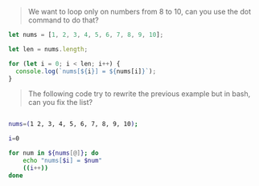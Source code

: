 > We want to loop only on numbers from 8 to 10, can you use the dot command to do that?

```js
let nums = [1, 2, 3, 4, 5, 6, 7, 8, 9, 10];

let len = nums.length;

for (let i = 0; i < len; i++) {
  console.log(`nums[${i}] = ${nums[i]}`);
}
```

> The following code try to rewrite the previous example but in bash, can you fix the list?

```bash

nums=(1 2, 3, 4, 5, 6, 7, 8, 9, 10);

i=0

for num in ${nums[@]}; do
    echo "nums[$i] = $num"
    ((i++))
done

```
